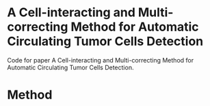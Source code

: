 # A Cell-interacting and Multi-correcting Method for Automatic Circulating Tumor Cells Detection
Code for paper A Cell-interacting and Multi-correcting Method for Automatic Circulating Tumor Cells Detection. 

# Method

